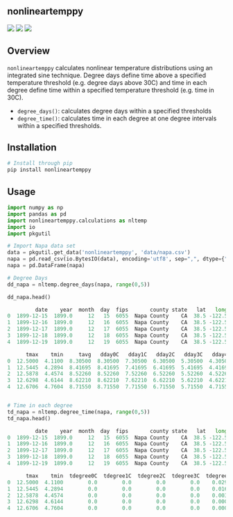## nonlineartemppy


![](https://img.shields.io/version/v0.101.png?color=brightgreen)
![](https://img.shields.io/python/v3.6.png?color=blue)
![](https://img.shields.io/license/MIT.png?color=blue)


Overview
--------
`nonlineartemppy` calculates nonlinear temperature distributions using an integrated sine technique. Degree days define time above a specified temperature threshold (e.g. degree days above 30C) and time in each degree define time within a specified temperature threshold (e.g. time in 30C).

-   `degree_days()`: calculates degree days within a specified thresholds
-   `degree_time()`: calculates time in each degree at one degree intervals within a specified thresholds.

Installation
------------

``` python
# Install through pip
pip install nonlineartemppy
```

Usage
-----

``` python
import numpy as np
import pandas as pd
import nonlineartemppy.calculations as nltemp
import io
import pkgutil

# Import Napa data set
data = pkgutil.get_data('nonlineartemppy', 'data/napa.csv')
napa = pd.read_csv(io.BytesIO(data), encoding='utf8', sep=",", dtype={"switch": np.int8})
napa = pd.DataFrame(napa)

# Degree Days
dd_napa = nltemp.degree_days(napa, range(0,5))

dd_napa.head()

         date    year  month  day  fips       county state   lat   long  \
0  1899-12-15  1899.0     12   15  6055  Napa County    CA  38.5 -122.5   
1  1899-12-16  1899.0     12   16  6055  Napa County    CA  38.5 -122.5   
2  1899-12-17  1899.0     12   17  6055  Napa County    CA  38.5 -122.5   
3  1899-12-18  1899.0     12   18  6055  Napa County    CA  38.5 -122.5   
4  1899-12-19  1899.0     12   19  6055  Napa County    CA  38.5 -122.5   

      tmax    tmin     tavg   dday0C   dday1C   dday2C   dday3C   dday4C  
0  12.5000  4.1100  8.30500  8.30500  7.30500  6.30500  5.30500  4.30500  
1  12.5445  4.2894  8.41695  8.41695  7.41695  6.41695  5.41695  4.41695  
2  12.5878  4.4574  8.52260  8.52260  7.52260  6.52260  5.52260  4.52260  
3  12.6298  4.6144  8.62210  8.62210  7.62210  6.62210  5.62210  4.62210  
4  12.6706  4.7604  8.71550  8.71550  7.71550  6.71550  5.71550  4.71550  


# Time in each degree
td_napa = nltemp.degree_time(napa, range(0,5))
td_napa.head()

         date    year  month  day  fips       county state   lat   long  \
0  1899-12-15  1899.0     12   15  6055  Napa County    CA  38.5 -122.5   
1  1899-12-16  1899.0     12   16  6055  Napa County    CA  38.5 -122.5   
2  1899-12-17  1899.0     12   17  6055  Napa County    CA  38.5 -122.5   
3  1899-12-18  1899.0     12   18  6055  Napa County    CA  38.5 -122.5   
4  1899-12-19  1899.0     12   19  6055  Napa County    CA  38.5 -122.5   

      tmax    tmin  tdegree0C  tdegree1C  tdegree2C  tdegree3C  tdegree4C  
0  12.5000  4.1100        0.0        0.0        0.0        0.0    0.02960  
1  12.5445  4.2894        0.0        0.0        0.0        0.0    0.01624  
2  12.5878  4.4574        0.0        0.0        0.0        0.0    0.00334  
3  12.6298  4.6144        0.0        0.0        0.0        0.0    0.00000  
4  12.6706  4.7604        0.0        0.0        0.0        0.0    0.00000 

```